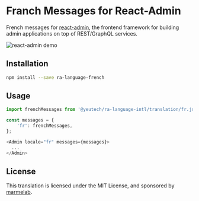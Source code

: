 # Franch Messages for React-Admin

French messages for [react-admin](https://github.com/yeutech/react-admin), the frontend framework for building admin applications on top of REST/GraphQL services.

![react-admin demo](http://static.marmelab.com/react-admin.gif)

## Installation

```sh
npm install --save ra-language-french
```

## Usage

```js
import frenchMessages from '@yeutech/ra-language-intl/translation/fr.json';

const messages = {
    'fr': frenchMessages,
};

<Admin locale="fr" messages={messages}>
  ...
</Admin>
```

## License

This translation is licensed under the MIT License, and sponsored by [marmelab](http://marmelab.com).